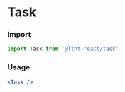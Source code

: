 # Task

<!-- STORY -->

### Import

```js
import Task from '@ltht-react/task'
```

### Usage

```jsx
<Task />
```
